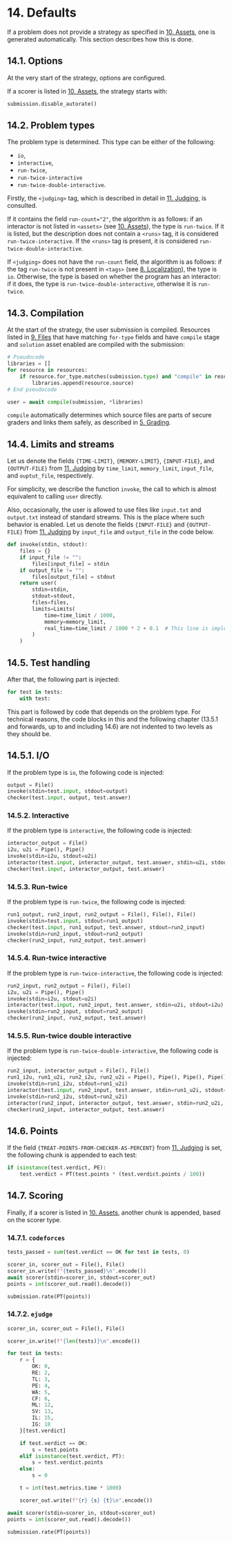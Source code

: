 # 14. Defaults

If a problem does not provide a strategy as specified in [10. Assets](10-assets.md), one is generated automatically. This section describes how this is done.


## 14.1. Options

At the very start of the strategy, options are configured.

If a scorer is listed in [10. Assets](10-assets.md), the strategy starts with:

```python
submission.disable_autorate()
```


## 14.2. Problem types

The problem type is determined. This type can be either of the following:

- `io`,
- `interactive`,
- `run-twice`,
- `run-twice-interactive`
- `run-twice-double-interactive`.

Firstly, the `<judging>` tag, which is described in detail in [11. Judging](11-judging.md), is consulted.

If it contains the field `run-count="2"`, the algorithm is as follows: if an interactor is not listed in `<assets>` (see [10. Assets](10-assets.md)), the type is `run-twice`. If it is listed, but the description does not contain a `<runs>` tag, it is considered `run-twice-interactive`. If the `<runs>` tag is present, it is considered `run-twice-double-interactive`.

If `<judging>` does not have the `run-count` field, the algorithm is as follows: if the tag `run-twice` is not present in `<tags>` (see [8. Localization](08-localization.md)), the type is `io`. Otherwise, the type is based on whether the program has an interactor: if it does, the type is `run-twice-double-interactive`, otherwise it is `run-twice`.


## 14.3. Compilation

At the start of the strategy, the user submission is compiled. Resources listed in [9. Files](09-files.md) that have matching `for-type` fields and have `compile` stage and `solution` asset enabled are compiled with the submission:

```python
# Pseudocode
libraries = []
for resource in resources:
    if resource.for_type.matches(submission.type) and "compile" in resource.stages and "solution" in resource.assets:
        libraries.append(resource.source)
# End pseudocode

user = await compile(submission, *libraries)
```

`compile` automatically determines which source files are parts of secure graders and links them safely, as described in [5. Grading](05-grading.md).


## 14.4. Limits and streams

Let us denote the fields `{TIME-LIMIT}`, `{MEMORY-LIMIT}`, `{INPUT-FILE}`, and `{OUTPUT-FILE}` from [11. Judging](11-judging.md) by `time_limit`, `memory_limit`, `input_file`, and `ouptut_file`, respectively.

For simplicity, we describe the function `invoke`, the call to which is almost equivalent to calling `user` directly.

Also, occasionally, the user is allowed to use files like `input.txt` and `output.txt` instead of standard streams. This is the place where such behavior is enabled. Let us denote the fields `{INPUT-FILE}` and `{OUTPUT-FILE}` from [11. Judging](11-judging.md) by `input_file` and `output_file` in the code below.

```python
def invoke(stdin, stdout):
    files = {}
    if input_file != "":
        files[input_file] = stdin
    if output_file != "":
        files[output_file] = stdout
    return user(
        stdin=stdin,
        stdout=stdout,
        files=files,
        limits=Limits(
            time=time_limit / 1000,
            memory=memory_limit,
            real_time=time_limit / 1000 * 2 + 0.1  # This line is implementation-defined
        )
    )
```


## 14.5. Test handling

After that, the following part is injected:

```python
for test in tests:
    with test:
```

This part is followed by code that depends on the problem type. For technical reasons, the code blocks in this and the following chapter (13.5.1 and forwards, up to and including 14.6) are not indented to two levels as they should be.


## 14.5.1. I/O

If the problem type is `io`, the following code is injected:

```python
output = File()
invoke(stdin=test.input, stdout=output)
checker(test.input, output, test.answer)
```


### 14.5.2. Interactive

If the problem type is `interactive`, the following code is injected:

```python
interactor_output = File()
i2u, u2i = Pipe(), Pipe()
invoke(stdin=i2u, stdout=u2i)
interactor(test.input, interactor_output, test.answer, stdin=u2i, stdout=i2u)
checker(test.input, interactor_output, test.answer)
```


### 14.5.3. Run-twice

If the problem type is `run-twice`, the following code is injected:

```python
run1_output, run2_input, run2_output = File(), File(), File()
invoke(stdin=test.input, stdout=run1_output)
checker(test.input, run1_output, test.answer, stdout=run2_input)
invoke(stdin=run2_input, stdout=run2_output)
checker(run2_input, run2_output, test.answer)
```


### 14.5.4. Run-twice interactive

If the problem type is `run-twice-interactive`, the following code is injected:

```python
run2_input, run2_output = File(), File()
i2u, u2i = Pipe(), Pipe()
invoke(stdin=i2u, stdout=u2i)
interactor(test.input, run2_input, test.answer, stdin=u2i, stdout=i2u)
invoke(stdin=run2_input, stdout=run2_output)
checker(run2_input, run2_output, test.answer)
```


### 14.5.5. Run-twice double interactive

If the problem type is `run-twice-double-interactive`, the following code is injected:

```python
run2_input, interactor_output = File(), File()
run1_i2u, run1_u2i, run2_i2u, run2_u2i = Pipe(), Pipe(), Pipe(), Pipe()
invoke(stdin=run1_i2u, stdout=run1_u2i)
interactor(test.input, run2_input, test.answer, stdin=run1_u2i, stdout=run1_i2u)
invoke(stdin=run2_i2u, stdout=run2_u2i)
interactor(run2_input, interactor_output, test.answer, stdin=run2_u2i, stdout=run2_i2u)
checker(run2_input, interactor_output, test.answer)
```


## 14.6. Points

If the field `{TREAT-POINTS-FROM-CHECKER-AS-PERCENT}` from [11. Judging](11-judging.md) is set, the following chunk is appended to each test:

```python
if isinstance(test.verdict, PE):
    test.verdict = PT(test.points * (test.verdict.points / 100))
```


## 14.7. Scoring

Finally, if a scorer is listed in [10. Assets](10-assets.md), another chunk is appended, based on the scorer type.


### 14.7.1. `codeforces`

```python
tests_passed = sum(test.verdict == OK for test in tests, 0)

scorer_in, scorer_out = File(), File()
scorer_in.write(f"{tests_passed}\n".encode())
await scorer(stdin=scorer_in, stdout=scorer_out)
points = int(scorer_out.read().decode())

submission.rate(PT(points))
```


### 14.7.2. `ejudge`

```python
scorer_in, scorer_out = File(), File()

scorer_in.write(f"{len(tests)}\n".encode())

for test in tests:
    r = {
        OK: 0,
        RE: 2,
        TL: 3,
        PE: 4,
        WA: 5,
        CF: 6,
        ML: 12,
        SV: 13,
        IL: 15,
        IG: 18
    }[test.verdict]

    if test.verdict == OK:
        s = test.points
    elif isinstance(test.verdict, PT):
        s = test.verdict.points
    else:
        s = 0

    t = int(test.metrics.time * 1000)

    scorer_out.write(f"{r} {s} {t}\n".encode())

await scorer(stdin=scorer_in, stdout=scorer_out)
points = int(scorer_out.read().decode())

submission.rate(PT(points))
```
